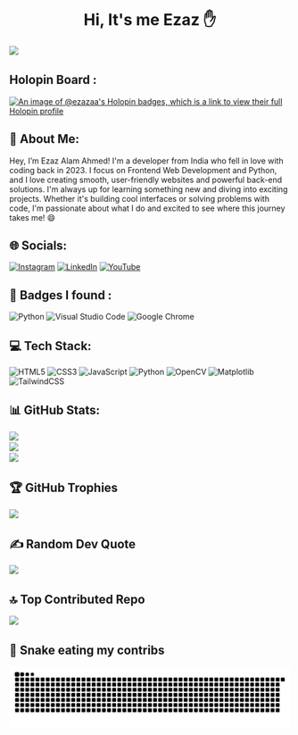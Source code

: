 <h1 align="center">Hi, It's me Ezaz ✋</h1>


[![](https://visitcount.itsvg.in/api?id=ezazaa&label=Profile%20Views&color=0&icon=6&pretty=true)](https://visitcount.itsvg.in)

## Holopin Board :
[![An image of @ezazaa's Holopin badges, which is a link to view their full Holopin profile](https://holopin.me/ezazaa)](https://holopin.io/@ezazaa)
## 💫 About Me:
Hey, I’m Ezaz Alam Ahmed! I'm a developer from India who fell in love with coding back in 2023. I focus on Frontend Web Development and Python, and I love creating smooth, user-friendly websites and powerful back-end solutions. I'm always up for learning something new and diving into exciting projects. Whether it's building cool interfaces or solving problems with code, I'm passionate about what I do and excited to see where this journey takes me! 😄
## 🌐 Socials:
[![Instagram](https://img.shields.io/badge/Instagram-%23E4405F.svg?logo=Instagram&logoColor=white)](https://instagram.com/ezazalamahmed) [![LinkedIn](https://img.shields.io/badge/LinkedIn-%230077B5.svg?logo=linkedin&logoColor=white)](www.linkedin.com/in/ezaz-alam-ahmed-a6700a2b6) [![YouTube](https://img.shields.io/badge/YouTube-%23FF0000.svg?logo=YouTube&logoColor=white)](https://youtube.com/@ezazalamahmed) 
## 📛 Badges I found :
![Python](https://img.shields.io/badge/python-3670A0?style=for-the-badge&logo=python&logoColor=ffdd54)
![Visual Studio Code](https://img.shields.io/badge/Visual%20Studio%20Code-0078d7.svg?style=for-the-badge&logo=visual-studio-code&logoColor=white)
![Google Chrome](https://img.shields.io/badge/Google%20Chrome-4285F4?style=for-the-badge&logo=GoogleChrome&logoColor=white)
## 💻 Tech Stack:
![HTML5](https://img.shields.io/badge/html5-%23E34F26.svg?style=for-the-badge&logo=html5&logoColor=white) ![CSS3](https://img.shields.io/badge/css3-%231572B6.svg?style=for-the-badge&logo=css3&logoColor=white) ![JavaScript](https://img.shields.io/badge/javascript-%23323330.svg?style=for-the-badge&logo=javascript&logoColor=%23F7DF1E) ![Python](https://img.shields.io/badge/python-3670A0?style=for-the-badge&logo=python&logoColor=ffdd54) ![OpenCV](https://img.shields.io/badge/opencv-%23white.svg?style=for-the-badge&logo=opencv&logoColor=white) ![Matplotlib](https://img.shields.io/badge/Matplotlib-%23ffffff.svg?style=for-the-badge&logo=Matplotlib&logoColor=black) ![TailwindCSS](https://img.shields.io/badge/tailwindcss-%2338B2AC.svg?style=for-the-badge&logo=tailwind-css&logoColor=white)
## 📊 GitHub Stats:
![](https://github-readme-stats.vercel.app/api?username=ezazaa&theme=prussian&hide_border=true&include_all_commits=true&count_private=false)<br/>
![](https://github-readme-streak-stats.herokuapp.com/?user=ezazaa&theme=prussian&hide_border=true)<br/>
![](https://github-readme-stats.vercel.app/api/top-langs/?username=ezazaa&theme=prussian&hide_border=true&include_all_commits=true&count_private=false&layout=compact)

## 🏆 GitHub Trophies
![](https://github-profile-trophy.vercel.app/?username=ezazaa&theme=tokyonight&no-frame=true&no-bg=false&margin-w=4)

## ✍️ Random Dev Quote
![](https://quotes-github-readme.vercel.app/api?type=horizontal&theme=tokyonight)

## 🔝 Top Contributed Repo
![](https://github-contributor-stats.vercel.app/api?username=ezazaa&limit=5&theme=dark&combine_all_yearly_contributions=true)

## 🐍 Snake eating my contribs
<picture>
  <source media="(prefers-color-scheme: dark)" srcset="https://github.com/EzazAA/EzazAA/raw/output/github-snake-dark.svg">
  <source media="(prefers-color-scheme: light)" srcset="https://github.com/EzazAA/EzazAA/raw/output/github-snake.svg">
  <img alt="Snake Animation" src="https://github.com/EzazAA/EzazAA/raw/output/github-snake.svg">
</picture>

